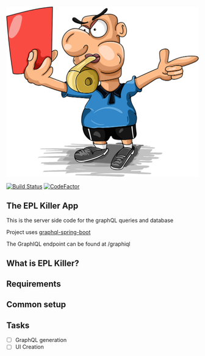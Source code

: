 ![header](assets/red-card.png)

[![Build Status](https://travis-ci.com/matbroughty/epl-knockout.svg?branch=master)](https://travis-ci.com/matbroughty/epl-knockout) [![CodeFactor](https://www.codefactor.io/repository/github/matbroughty/epl-knockout/badge)](https://www.codefactor.io/repository/github/matbroughty/epl-knockout)


## The EPL Killer App

This is the server side code for the graphQL queries and database

Project uses [graphql-spring-boot](https://github.com/graphql-java-kickstart/graphql-spring-boot) 

The GraphIQL endpoint can be found at /graphiql

## What is EPL Killer?

## Requirements


## Common setup



## Tasks

- [ ] GraphQL generation
- [ ] UI Creation